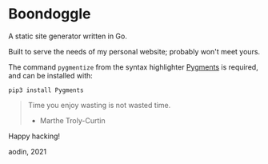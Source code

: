 Boondoggle
==========

A static site generator written in Go.

Built to serve the needs of my personal website; probably won't meet yours.

The command `pygmentize` from the syntax highlighter [Pygments](https://pygments.org) is required, and can be installed with:

    pip3 install Pygments


> Time you enjoy wasting is not wasted time.
> - Marthe Troly-Curtin


Happy hacking!

aodin, 2021
